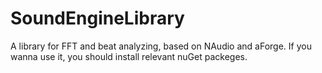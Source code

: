 # SoundEngineLibrary
A library for FFT and beat analyzing, based on NAudio and aForge.
If you wanna use it, you should install relevant nuGet packeges.
